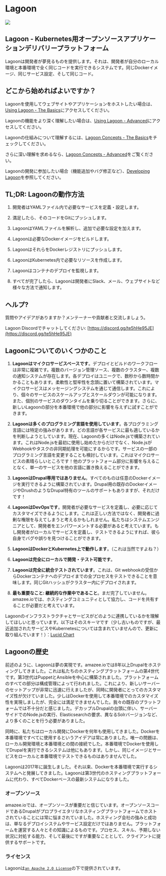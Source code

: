 # Lagoon



![](./lagoon-logo.png)



## Lagoon - Kubernetes用オープンソースアプリケーションデリバリープラットフォーム



Lagoonは開発者が夢見るものを提供します。それは、開発者が自分のローカル環境と本番環境で全く同じコードを実行できるシステムです。同じDockerイメージ、同じサービス設定、そして同じコード。



## どこから始めればよいですか？



Lagoonを使用してウェブサイトやアプリケーションをホストしたい場合は、[Using Lagoon - The Basics](using-lagoon-the-basics/index.md)にアクセスしてください。



Lagoonの機能をより深く理解したい場合は、[Using Lagoon - Advanced](using-lagoon-advanced/index.md)にアクセスしてください。



Lagoonの仕組みについて理解するには、[Lagoon Concepts - The Basics](concepts-basics/index.md)をチェックしてください。



さらに深い理解を求めるなら、[Lagoon Concepts - Advanced](concepts-advanced/index.md)をご覧ください。



Lagoonの開発に参加したい場合（機能追加やバグ修正など）、[Developing Lagoon](contributing-to-lagoon/developing-lagoon.md)を参照してください。



## TL;DR: Lagoonの動作方法



1. 開発者はYAMLファイル内で必要なサービスを定義・設定します。

2. 満足したら、そのコードをGitにプッシュします。

3. LagoonはYAMLファイルを解析し、追加で必要な設定を加えます。

4. Lagoonは必要なDockerイメージをビルドします。

5. LagoonはそれらをDockerレジストリにプッシュします。

6. LagoonはKubernetes内で必要なリソースを作成します。

7. Lagoonはコンテナのデプロイを監視します。

8. すべてが完了したら、Lagoonは開発者にSlack、メール、ウェブサイトなど様々な方法で通知します。



## ヘルプ?



質問やアイデアがありますか？メンテーナーや貢献者と交流しましょう。



Lagoon Discordでチャットしてください: [https://discord.gg/te5hHe95JE](https://discord.gg/te5hHe95JE)



## Lagoonについてのいくつかのこと



1. **Lagoonはマイクロサービスベースです**。デプロイとビルドのワークフローは非常に複雑です。複数のバージョン管理ソース、複数のクラスター、複数の通知システムが存在します。各デプロイはユニークで、数秒から数時間かかることもあります。柔軟性と堅牢性を念頭に置いて構築されています。マイクロサービスはメッセージングシステムを通じて通信します。これにより、個々のサービスのスケールアップとスケールダウンが可能になります。また、個別のサービスのダウンタイムを乗り切ることができます。さらに、新しいLagoonの部分を本番環境で他の部分に影響を与えずに試すことができます。

2. **Lagoonは多くのプログラミング言語を使用しています**。各プログラミング言語には特定の強みがあります。どの言語が各サービスに最も適しているかを判断しようとしています。現在、Lagoonの多くはNode.jsで構築されています。これはNode.jsを最初に使用し始めたからだけでなく、Node.jsがWebhookやタスクの非同期処理を可能にするからです。サービスの一部のプログラミング言語を変更することも検討しています。これはマイクロサービスの素晴らしいところです！他のプラットフォーム部分に影響を与えることなく、単一のサービスを他の言語に置き換えることができます。

3. **LagoonはDrupal専用ではありません**。すべてのものは任意のDockerイメージを実行できるように構築されています。Drupal用の既存のDockerイメージやDrushのようなDrupal特有のツールのサポートもありますが、それだけです！

4. **LagoonはDevOpsです**。開発者が必要なサービスを定義し、必要に応じてカスタマイズできるようにします。これは正しい方法ではなく、開発者に過剰な権限を与えてしまうと考えるかもしれません。私たちはシステムエンジニアとして、開発者をエンパワーメントする必要があると考えています。もし開発者がローカルでサービスを定義し、テストできるようにすれば、彼ら自身でバグや誤りを見つけることができます。

5. **LagoonはDockerとKubernetes上で動作します**。（これは当然ですよね？）

6. **Lagoonは完全にローカルで開発・テスト可能です**。

7. **Lagoonは完全に統合テストされています**。これは、Git webhookの受信からDockerコンテナへのデプロイまでの全プロセスをテストできることを意味します。同じGitハッシュがクラスター内にデプロイされます。

8. **最も重要なこと: 継続的な作業中であること**。まだ完了していません。amazee.ioでは、ホスティングコミュニティとして協力し、コードを共有することが必要だと考えています。



Lagoonのインフラストラクチャとサービスがどのように連携しているかを理解してほしいと思っています。以下はそのスキーマです（少し古いものですが、最近追加されたサービスやKubernetesについては含まれていませんので、更新に取り組んでいます！）：[Lucid Chart](https://lucid.app/documents/view/cb441054-e04a-4389-b98b-c75bcda8ea0d) ‌



## Lagoonの歴史



前述のように、Lagoonは夢の実現です。amazee.ioでは8年以上Drupalをホスティングしてきました。これは私たちのホスティングプラットフォームの第4世代です。第3世代はPuppetとAnsibleを中心に構築されました。プラットフォームのすべての部分は構成管理によって行われました。これにより、新しいサーバーのセットアップが非常に迅速に行えましたが、同時に開発者にとってのカスタマイズ性が欠けていました。少しはDockerを使用して本番環境でのカスタマイズ性を実現しましたが、完全には満足できませんでした。我々の既存のプラットフォームでは不十分だと感じました。デカップルDrupalの台頭に伴い、サーバーサイドでのNode.jsの実行、Elasticsearchの要求、異なるSolrバージョンなど、より多くのことを行う必要がありました。 ‌



同時に、私たちはローカル開発にDockerを何年も使用してきました。Dockerを本番環境ですべてに使用するというアイデアは常にありました。唯一の問題は、ローカル開発環境と本番環境との間の接続でした。本番環境でDockerを使用してDrupalを実行できるシステムは他にもあります。しかし、同じイメージとサービスをローカルと本番環境でテストできるものはありませんでした。



Lagoonは2017年に誕生しました。それ以来、Dockerを本番環境で実行するシステムへと発展してきました。Lagoonは第3世代のホスティングプラットフォームに代わり、すべてDockerベースの最新システムになりました。



### オープンソース



amazee.ioでは、オープンソースが重要だと信じています。オープンソースコードであるDrupalがプロプライエタリなホスティングプラットフォームでホストされていることには常に悩まされていました。ホスティング会社の強みと成功は、単なるデプロイシステムやサービス設定だけではありません。プラットフォームを運営する人々とその知識によるものです。プロセス、スキル、予期しない状況に対処する能力、そして最後にですが重要なこととして、クライアントに提供するサポートです。



### ライセンス



Lagoonは[`an Apache 2.0 License`](https://github.com/uselagoon/lagoon/blob/main/LICENSE)の下で提供されています。